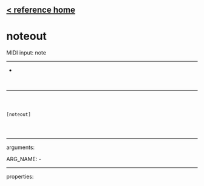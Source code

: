 [< reference home](index.html)
---

# noteout


MIDI input: note

---

-
<br>


---


```



[noteout]


            
```

---
arguments:

ARG_NAME: -<br>

---
properties:


